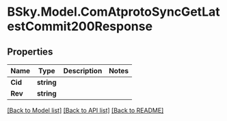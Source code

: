 # BSky.Model.ComAtprotoSyncGetLatestCommit200Response

## Properties

Name | Type | Description | Notes
------------ | ------------- | ------------- | -------------
**Cid** | **string** |  | 
**Rev** | **string** |  | 

[[Back to Model list]](../README.md#documentation-for-models) [[Back to API list]](../README.md#documentation-for-api-endpoints) [[Back to README]](../README.md)

